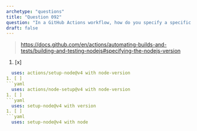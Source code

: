 ```yaml
---
archetype: "questions"
title: "Question 092"
question: "In a GitHub Actions workflow, how do you specify a specific version of Node.js to use in a job?"
draft: false
---
```



> https://docs.github.com/en/actions/automating-builds-and-tests/building-and-testing-nodejs#specifying-the-nodejs-version
1. [x] 
```yaml
  uses: actions/setup-node@v4 with node-version
1. [ ] 
```yaml
  uses: actions/node-setup@v4 with node-version
1. [ ] 
```yaml
  uses: setup-node@v4 with version
1. [ ] 
```yaml
  uses: setup-node@v4 with node
